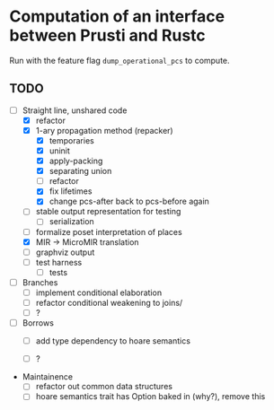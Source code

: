 # Computation of an interface between Prusti and Rustc 

Run with the feature flag ``dump_operational_pcs`` to compute. 

## TODO

 - [ ] Straight line, unshared code
    - [x] refactor
    - [x] 1-ary propagation method (repacker)
        - [x] temporaries
        - [x] uninit
        - [x] apply-packing
        - [x] separating union
        - [ ] refactor
        - [x] fix lifetimes
        - [x] change pcs-after back to pcs-before again
    - [ ] stable output representation for testing
        - [ ] serialization
    - [ ] formalize poset interpretation of places
    - [x] MIR -> MicroMIR translation
    - [ ] graphviz output
    - [ ] test harness
        - [ ] tests
 - [ ] Branches
    - [ ] implement conditional elaboration
    - [ ] refactor conditional weakening to joins/
    - [ ] ?
 - [ ] Borrows 
    - [ ] add type dependency to hoare semantics
    - [ ] ? 


- Maintainence
    - [ ] refactor out common data structures
    - [ ] hoare semantics trait has Option baked in (why?), remove this 

